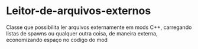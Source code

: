 # Leitor-de-arquivos-externos
Classe que possibilita ler arquivos externamente em mods C++, carregando listas de spawns ou qualquer outra coisa, de maneira externa, economizando espaço no codigo do mod
